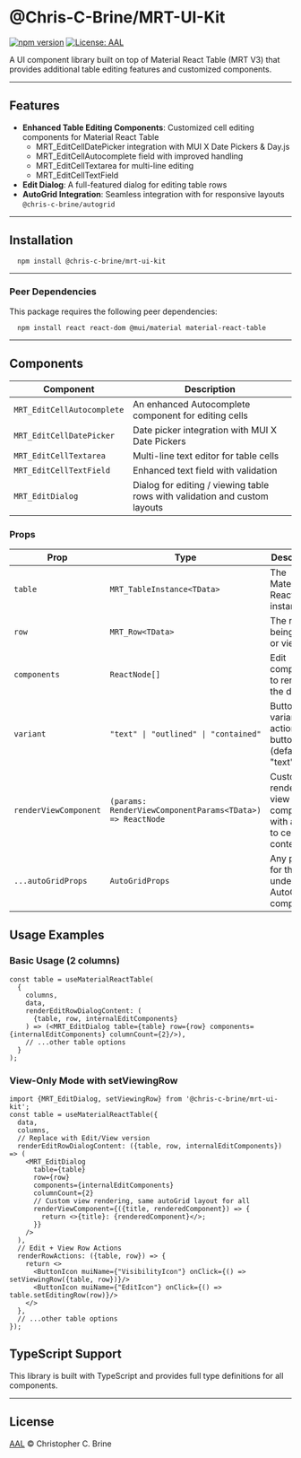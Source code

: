 # @Chris-C-Brine/MRT-UI-Kit
[![npm version](https://img.shields.io/npm/v/@chris-c-brine/mrt-ui-kit.svg)](https://www.npmjs.com/package/@chris-c-brine/mrt-ui-kit)
[![License: AAL](https://img.shields.io/badge/License-AAL-blue.svg)](https://github.com/Chris-C-Brine/MRT-UI-Kit/blob/main/LICENSE)

A UI component library built on top of Material React Table (MRT V3) that provides additional table editing features and customized components.

---

## Features
- **Enhanced Table Editing Components**: Customized cell editing components for Material React Table
    - MRT_EditCellDatePicker integration with MUI X Date Pickers & Day.js
    - MRT_EditCellAutocomplete field with improved handling
    - MRT_EditCellTextarea for multi-line editing
    - MRT_EditCellTextField 
- **Edit Dialog**: A full-featured dialog for editing table rows
- **AutoGrid Integration**: Seamless integration with for responsive layouts `@chris-c-brine/autogrid`

---

## Installation
```shell
  npm install @chris-c-brine/mrt-ui-kit
```

---

### Peer Dependencies

This package requires the following peer dependencies:

```shell script
  npm install react react-dom @mui/material material-react-table
```

---

## Components

| Component                  | Description                                                                |
|----------------------------|----------------------------------------------------------------------------|
| `MRT_EditCellAutocomplete` | An enhanced Autocomplete component for editing cells                       |
| `MRT_EditCellDatePicker`   | Date picker integration with MUI X Date Pickers                            |
| `MRT_EditCellTextarea`     | Multi-line text editor for table cells                                     |
| `MRT_EditCellTextField`    | Enhanced text field with validation                                        |
| `MRT_EditDialog`           | Dialog for editing / viewing table rows with validation and custom layouts |

### Props

| Prop                  | Type                                                      | Description                                                           |
|-----------------------|-----------------------------------------------------------|-----------------------------------------------------------------------|
| `table`               | `MRT_TableInstance<TData>`                                | The Material React Table instance                                     |
| `row`                 | `MRT_Row<TData>`                                          | The row being edited or viewed                                        |
| `components`          | `ReactNode[]`                                             | Edit components to render in the dialog                               |
| `variant`             | `"text" \| "outlined" \| "contained"`                     | Button variant for action buttons (default: "text")                   |
| `renderViewComponent` | `(params: RenderViewComponentParams<TData>) => ReactNode` | Custom renderer for view mode components with access to cell context  |
| `...autoGridProps`    | `AutoGridProps`                                           | Any props for the underlying AutoGrid component                       |

## Usage Examples

### Basic Usage (2 columns)

```tsx 
const table = useMaterialReactTable(
  {
    columns,
    data,
    renderEditRowDialogContent: (
      {table, row, internalEditComponents}
    ) => (<MRT_EditDialog table={table} row={row} components={internalEditComponents} columnCount={2}/>),
    // ...other table options 
  }
);
```
 
### View-Only Mode with setViewingRow
```tsx 
import {MRT_EditDialog, setViewingRow} from '@chris-c-brine/mrt-ui-kit'; 
const table = useMaterialReactTable({
  data,
  columns,
  // Replace with Edit/View version
  renderEditRowDialogContent: ({table, row, internalEditComponents}) => (
    <MRT_EditDialog 
      table={table} 
      row={row} 
      components={internalEditComponents} 
      columnCount={2}
      // Custom view rendering, same autoGrid layout for all
      renderViewComponent={({title, renderedComponent}) => {
        return <>{title}: {renderedComponent}</>;
      }}
    />
  ),
  // Edit + View Row Actions
  renderRowActions: ({table, row}) => {
    return <>
      <ButtonIcon muiName={"VisibilityIcon"} onClick={() => setViewingRow({table, row})}/>
      <ButtonIcon muiName={"EditIcon"} onClick={() => table.setEditingRow(row)}/>
    </>
  },
  // ...other table options
});

```

## TypeScript Support
This library is built with TypeScript and provides full type definitions for all components.

---

## License

[AAL](LICENSE) © Christopher C. Brine
